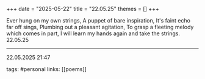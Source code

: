 +++
date = "2025-05-22"
title = "22.05.25"
themes = []
+++

Ever hung on my own strings,
A puppet of bare inspiration,
It's faint echo far off sings,
Plumbing out a pleasant agitation,
To grasp a fleeting melody which comes in part,
I will learn my hands again and take the strings.
22.05.25

---


22.05.2025 21:47

tags: #personal
links: [[poems]]
